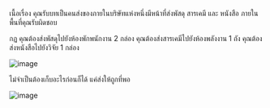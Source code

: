 เนื้อเรื่อง
คุณรับบทเป็นคนส่งของภายในบริษัทแห่งหนึ่งมีหน้าที่ส่งพัสดุ สารเคมี และ หนังสือ ภายในพื้นที่คุณรับผิดชอบ

กฏ
คุณต้องส่งพัสดุไปยังห้องพักพนักงาน 2 กล่อง
คุณต้องส่งสารเคมีไปยังห้องพลังงาน 1 ถัง
คุณต้องส่งหนังสือไปยังวิจัย 1 กล่อง

![image](https://user-images.githubusercontent.com/48095449/210269637-53d9e8b9-3e95-4122-9d1d-42e625b4da70.png)

ไม่จำเป็นต้องเก็บอะไรก่อนก็ได้ แค่ส่งให้ถูกที่พอ

![image](https://user-images.githubusercontent.com/48095449/210270132-b32f2092-3400-4eff-aa75-adab3bfe92e9.png)
